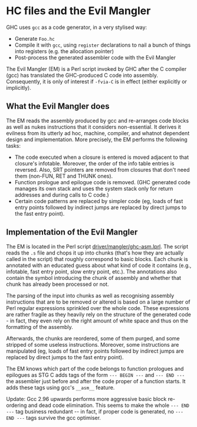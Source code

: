 # HC files and the Evil Mangler



GHC uses `gcc` as a code generator, in a very stylised way:


- Generate `Foo.hc`
- Compile it with `gcc`, using `register` declarations to nail a bunch of things into registers (e.g. the allocation pointer)
- Post-process the generated assembler code with the Evil Mangler


The Evil Mangler (EM) is a Perl script invoked by GHC after the C compiler (gcc) has translated the GHC-produced C code into assembly. Consequently, it is only of interest if `-fvia-C` is in effect (either explicitly or implicitly). 


## What the Evil Mangler does



The EM reads the assembly produced by gcc and re-arranges code blocks as well as nukes instructions that it considers non-essential. It derives it evilness from its utterly ad hoc, machine, compiler, and whatnot dependent design and implementation. More precisely, the EM performs the following tasks: 


- The code executed when a closure is entered is moved adjacent to that closure's infotable. Moreover, the order of the info table entries is reversed. Also, SRT pointers are removed from closures that don't need them (non-FUN, RET and THUNK ones). 
- Function prologue and epilogue code is removed. (GHC generated code manages its own stack and uses the system stack only for return addresses and during calls to C code.) 
- Certain code patterns are replaced by simpler code (eg, loads of fast entry points followed by indirect jumps are replaced by direct jumps to the fast entry point). 

## Implementation of the Evil Mangler



The EM is located in the Perl script [driver/mangler/ghc-asm.lprl](/trac/ghc/browser/ghc/driver/mangler/ghc-asm.lprl).  The script reads the `.s` file and chops it up into chunks (that's how they are actually called in the script) that roughly correspond to basic blocks. Each chunk is annotated with an educated guess about what kind of code it contains (e.g., infotable, fast entry point, slow entry point, etc.). The annotations also contain the symbol introducing the chunk of assembly and whether that chunk has already been processed or not. 



The parsing of the input into chunks as well as recognising assembly instructions that are to be removed or altered is based on a large number of Perl regular expressions sprinkled over the whole code. These expressions are rather fragile as they heavily rely on the structure of the generated code - in fact, they even rely on the right amount of white space and thus on the formatting of the assembly. 



Afterwards, the chunks are reordered, some of them purged, and some stripped of some useless instructions. Moreover, some instructions are manipulated (eg, loads of fast entry points followed by indirect jumps are replaced by direct jumps to the fast entry point). 



The EM knows which part of the code belongs to function prologues and epilogues as STG C adds tags of the form `--- BEGIN ---` and `--- END ---` the assembler just before and after the code proper of a function starts. It adds these tags using gcc's `__asm__` feature. 



Update: Gcc 2.96 upwards performs more aggressive basic block re-ordering and dead code elimination. This seems to make the whole `--- END ---` tag business redundant -- in fact, if proper code is generated, no `--- END ---` tags survive the gcc optimiser. 


